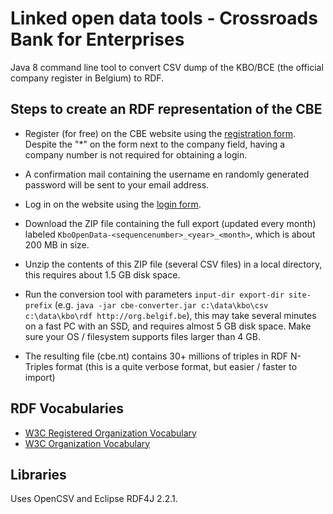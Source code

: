 # Linked open data tools - Crossroads Bank for Enterprises

Java 8 command line tool to convert CSV dump of the KBO/BCE (the official company register in Belgium) to RDF.

## Steps to create an RDF representation of the CBE

* Register (for free) on the CBE website using the [registration form](http://kbopub.economie.fgov.be/kbo-open-data/signup?lang=en&form).   Despite the "\*" on the form next to the company field, having a company number is not required for obtaining a login.

* A confirmation mail containing the username en randomly generated password will be sent to your email address.

* Log in on the website using the [login form](http://kbopub.economie.fgov.be/kbo-open-data/login?lang=en).

* Download the ZIP file containing the full export (updated every month) labeled `KboOpenData-<sequencenumber>_<year>_<month>`, which is about 200 MB in size.

* Unzip the contents of this ZIP file (several CSV files) in a local directory, this requires about 1.5 GB disk space.

* Run the conversion tool with parameters `input-dir export-dir site-prefix` (e.g. `java -jar cbe-converter.jar c:\data\kbo\csv c:\data\kbo\rdf http://org.belgif.be`), this may take several minutes on a fast PC with an SSD, and requires almost 5 GB disk space. Make sure your OS / filesystem supports files larger than 4 GB.

* The resulting file (cbe.nt) contains 30+ millions of triples in RDF N-Triples format (this is a quite verbose format, but easier / faster to import)


## RDF Vocabularies

* [W3C Registered Organization Vocabulary](https://www.w3.org/TR/vocab-regorg/)
* [W3C Organization Vocabulary](https://www.w3.org/TR/vocab-org/)

## Libraries

Uses OpenCSV and Eclipse RDF4J 2.2.1.
